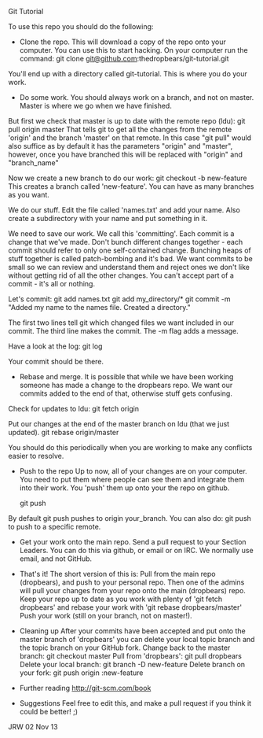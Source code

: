 Git Tutorial

To use this repo you should do the following:


* Clone the repo.
This will download a copy of the repo onto your computer.
You can use this to start hacking.
On your computer run the command:
  git clone git@github.com:thedropbears/git-tutorial.git

You'll end up with a directory called git-tutorial.
This is where you do your work.

* Do some work.
You should always work on a branch, and not on master.
Master is where we go when we have finished.

But first we check that master is up to date with the remote repo (ldu):
  git pull origin master
That tells git to get all the changes from the remote 'origin' and the branch 'master' on that remote.
In this case "git pull" would also suffice as by default it has the parameters "origin" and "master", however, once you have branched this will be replaced with "origin" and "branch_name"

Now we create a new branch to do our work:
  git checkout -b new-feature
This creates a branch called 'new-feature'. You can have as many branches as you want.

We do our stuff.
Edit the file called 'names.txt' and add your name.
Also create a subdirectory with your name and put something in it.

We need to save our work. We call this 'committing'. Each commit is a change that we've made.
Don't bunch different changes together - each commit should refer to only one self-contained change.
Bunching heaps of stuff together is called patch-bombing and it's bad.
We want commits to be small so we can review and understand them and reject ones we don't like
without getting rid of all the other changes.
You can't accept part of a commit - it's all or nothing.

Let's commit:
  git add names.txt
  git add my_directory/*
  git commit -m "Added my name to the names file. Created a directory."

The first two lines tell git which changed files we want included in our commit.
The third line makes the commit. The -m flag adds a message.

Have a look at the log:
  git log

Your commit should be there.

* Rebase and merge.
It is possible that while we have been working someone has made a change to the dropbears repo.
We want our commits added to the end of that, otherwise stuff gets confusing.

Check for updates to ldu:
  git fetch origin

Put our changes at the end of the master branch on ldu (that we just updated).
  git rebase origin/master

You should do this periodically when you are working to make any conflicts easier to resolve.

* Push to the repo
Up to now, all of your changes are on your computer. You need to put them where people can see them
and integrate them into their work.
You 'push' them up onto your the repo on github.

  git push

By default git push pushes to origin your_branch.
You can also do:
  git push <remote> <branch>
to push to a specific remote.

* Get your work onto the main repo.
Send a pull request to your Section Leaders.
You can do this via github, or email or on IRC. We normally use email, and not GitHub.

* That's it!
The short version of this is:
Pull from the main repo (dropbears), and push to your personal repo.
Then one of the admins will pull your changes from your repo onto the main (dropbears) repo.
Keep your repo up to date as you work with plenty of 'git fetch dropbears' and rebase your work with
'git rebase dropbears/master'
Push your work (still on your branch, not on master!).

* Cleaning up
After your commits have been accepted and put onto the master branch of 'dropbears' you
can delete your local topic branch and the topic branch on your GitHub fork.
Change back to the master branch:
  git checkout master
Pull from 'dropbears':
  git pull dropbears
Delete your local branch:
  git branch -D new-feature
Delete branch on your fork:
  git push origin :new-feature


* Further reading
http://git-scm.com/book

* Suggestions
Feel free to edit this, and make a pull request if you think it could be better! ;)

JRW
02 Nov 13
